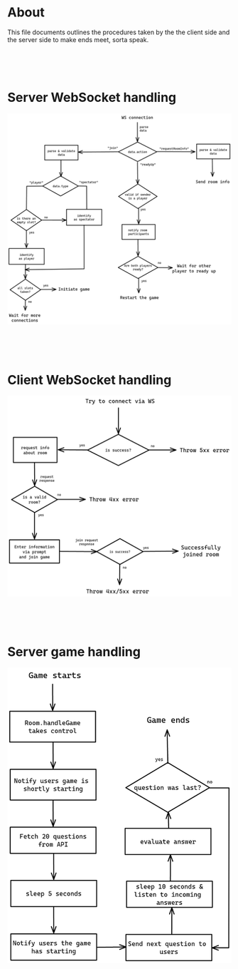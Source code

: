 # About

This file documents outlines the procedures taken by the the client side and the server side to make ends meet, sorta speak.

<br><br><br>

# Server WebSocket handling

<center>

![Server WebSocket handling](./img/ws_server.png)

</center>

<br><br><br>

# Client WebSocket handling

<center>

![Client WebSocket handling](./img/ws_client.png)

</center>

<br><br><br>

# Server game handling

<center>

![Server game handling](./img/game.png)

</center>
